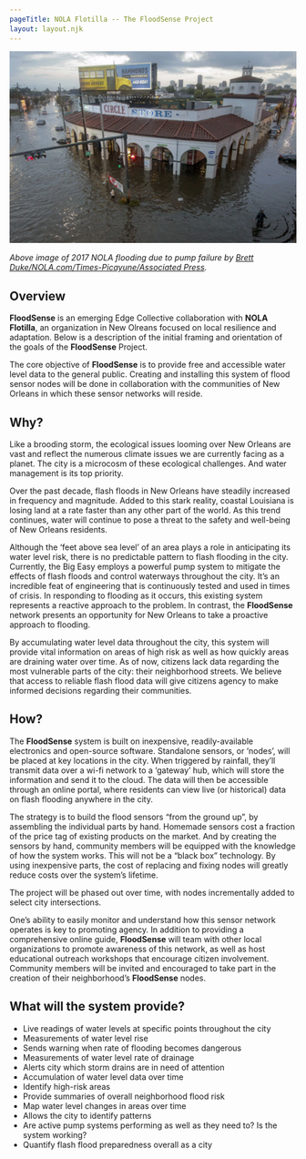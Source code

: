 ```yaml
---
pageTitle: NOLA Flotilla -- The FloodSense Project
layout: layout.njk
---
```


<img src="/img/nola/streetcorner_flooding.png">

*Above image of 2017 NOLA flooding due to pump failure by [Brett Duke/NOLA.com/Times-Picayune/Associated Press](https://www.washingtonpost.com/national/it-wasnt-even-a-hurricane-but-heavy-rains-flooded-new-orleans-as-pumps-faltered/2017/08/09/b3b7506a-7d37-11e7-9d08-b79f191668ed_story.html).*

## Overview

**FloodSense**  is an emerging Edge Collective collaboration with **NOLA Flotilla**, an organization in New Olreans focused on local resilience and adaptation. Below is a description of the initial framing and orientation of the goals of the **FloodSense** Project.

The core objective of **FloodSense** is to provide free and accessible water level data to the general public. Creating and installing this system of flood sensor nodes will be done in collaboration with the communities of New Orleans in which these sensor networks will reside.

## Why?

Like a brooding storm, the ecological issues looming over New Orleans are vast and reflect the numerous climate issues we are currently facing as a planet. The city is a microcosm of these ecological challenges. And water management is its top priority.

Over the past decade, flash floods in New Orleans have steadily increased in frequency and magnitude. Added to this stark reality, coastal Louisiana is losing land at a rate faster than any other part of the world. As this trend continues, water will continue to pose a threat to the safety and well-being of New Orleans residents. 

Although the ‘feet above sea level’ of an area plays a role in anticipating its water level risk, there is no predictable pattern to flash flooding in the city. Currently, the Big Easy employs a powerful pump system to mitigate the effects of flash floods and control waterways throughout the city. It’s an incredible feat of engineering that is continuously tested and used in times of crisis. In responding to flooding as it occurs, this existing system represents a reactive approach to the problem. In contrast, the **FloodSense** network presents an opportunity for New Orleans to take a proactive approach to flooding. 

By accumulating water level data throughout the city, this system will provide vital information on areas of high risk as well as how quickly areas are draining water over time. As of now, citizens lack data regarding the most vulnerable parts of the city: their neighborhood streets. We believe that access to reliable flash flood data will give citizens agency to make informed decisions regarding their communities. 


## How?

The **FloodSense** system is built on inexpensive, readily-available electronics and open-source software. Standalone sensors, or ‘nodes’, will be placed at key locations in the city. When triggered by rainfall, they’ll transmit data over a wi-fi network to a ‘gateway’ hub, which will store the information and send it to the cloud. The data will then be accessible through an online portal, where residents can view live (or historical) data on flash flooding anywhere in the city. 

<!--^insert diagram you made of how all the pieces and parts of the network communicate-->

The strategy is to build the flood sensors “from the ground up”, by assembling the individual parts by hand. Homemade sensors cost a fraction of the price tag of existing products on the market. And by creating the sensors by hand, community members will be equipped with the knowledge of how the system works. This will not be a “black box” technology. By using inexpensive parts, the cost of replacing and fixing nodes will greatly reduce costs over the system’s lifetime. 

The project will be phased out over time, with nodes incrementally added to select city intersections.

One’s ability to easily monitor and understand how this sensor network operates is key to promoting agency. In addition to providing a comprehensive online guide, **FloodSense** will team with other local organizations to promote awareness of this network, as well as host educational outreach workshops that encourage citizen involvement. Community members will be invited and encouraged to take part in the creation of their neighborhood’s **FloodSense** nodes. 

## What will the system provide?

- Live readings of water levels at specific points throughout the city
- Measurements of water level rise
- Sends warning when rate of flooding becomes dangerous
- Measurements of water level rate of drainage
- Alerts city which storm drains are in need of attention
- Accumulation of water level data over time
- Identify high-risk areas
- Provide summaries of overall neighborhood flood risk
- Map water level changes in areas over time
- Allows the city to identify patterns 
- Are active pump systems performing as well as they need to? Is the system working?
- Quantify flash flood preparedness overall as a city

<!--^would love to make this more visual. Scales of application: hyperlocal, neighborhood, city
What flood-sensing/monitoring technologies does the city currently have in place?

Flowline radar sensor for dikes and levees 
https://www.flowline.com/dike-and-levee-radar-level-transmitter/
Cost of transmitter + remote display: $1800
Attachment for road signs?
Need to find this article- think it was on nola.com? 
Need to research: what is the Sewerage and Water Board currently using the determine which pumps are used when??
-->



